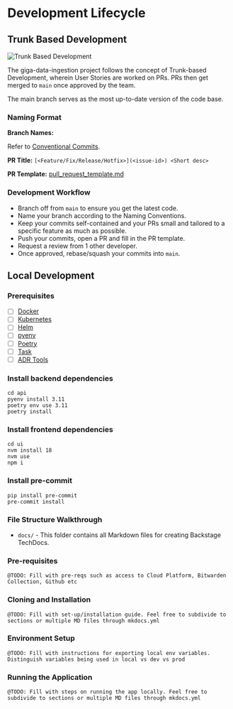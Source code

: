 # Development Lifecycle

## Trunk Based Development

![Trunk Based Development](https://trunkbaseddevelopment.com/trunk1b.png)

The giga-data-ingestion project follows the concept of Trunk-based Development,
wherein User Stories are worked on PRs. PRs then get merged to `main` once approved by
the team.

The main branch serves as the most up-to-date version of the code base.

### Naming Format

**Branch Names:**

Refer to [Conventional Commits](https://www.conventionalcommits.org/en/v1.0.0/).

**PR Title:** `[<Feature/Fix/Release/Hotfix>](<issue-id>) <Short desc>`

**PR Template:** [pull_request_template.md](../.github/pull_request_template.md)

### Development Workflow

- Branch off from `main` to ensure you get the latest code.
- Name your branch according to the Naming Conventions.
- Keep your commits self-contained and your PRs small and tailored to a specific feature
  as much as possible.
- Push your commits, open a PR and fill in the PR template.
- Request a review from 1 other developer.
- Once approved, rebase/squash your commits into `main`.

## Local Development

### Prerequisites

- [ ] [Docker](https://docs.docker.com/engine/)
- [ ] [Kubernetes](https://kubernetes.io/docs/tasks/tools/)
- [ ] [Helm](https://helm.sh/docs/intro/install/)
- [ ] [pyenv](https://github.com/pyenv/pyenv)
- [ ] [Poetry](https://python-poetry.org/docs/#installation)
- [ ] [Task](https://taskfile.dev/installation/#install-script)
- [ ] [ADR Tools](https://github.com/npryce/adr-tools)

### Install backend dependencies

```shell
cd api
pyenv install 3.11
poetry env use 3.11
poetry install
```

### Install frontend dependencies

```shell
cd ui
nvm install 18
nvm use
npm i
```

### Install pre-commit

```shell
pip install pre-commit
pre-commit install
```

### File Structure Walkthrough

- `docs/` - This folder contains all Markdown files for creating Backstage TechDocs.

### Pre-requisites

``` @TODO: Fill with pre-reqs such as access to Cloud Platform, Bitwarden Collection, Github etc ```

### Cloning and Installation

``` @TODO: Fill with set-up/installation guide. Feel free to subdivide to sections or multiple MD files through mkdocs.yml ```

### Environment Setup

``` @TODO: Fill with instructions for exporting local env variables. Distinguish variables being used in local vs dev vs prod ```

### Running the Application

``` @TODO: Fill with steps on running the app locally. Feel free to subdivide to sections or multiple MD files through mkdocs.yml ```
